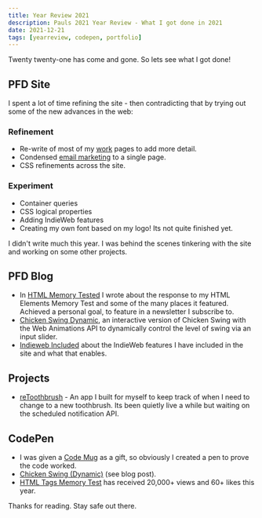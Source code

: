```yaml
---
title: Year Review 2021
description: Pauls 2021 Year Review - What I got done in 2021
date: 2021-12-21
tags: [yearreview, codepen, portfolio]
---
```


Twenty twenty-one has come and gone. So lets see what I got done!

## PFD Site

I spent a lot of time refining the site - then contradicting that by trying out some of the new advances in the web:

### Refinement

- Re-write of most of my [work](/work/) pages to add more detail.
- Condensed [email marketing](/work/email-marketing/) to a single page.
- CSS refinements across the site.

### Experiment

- Container queries
- CSS logical properties
- Adding IndieWeb features
- Creating my own font based on my logo! Its not quite finished yet.

I didn't write much this year. I was behind the scenes tinkering with the site and working on some other projects.

## PFD Blog

* In [HTML Memory Tested](/blog/html-memory-tested/) I wrote about the response to my HTML Elements Memory Test and some of the many places it featured. Achieved a personal goal, to feature in a newsletter I subscribe to. 
* [Chicken Swing Dynamic](/blog/chicken-swing-dynamic/), an interactive version of Chicken Swing with the Web Animations API to dynamically control the level of swing via an input slider. 
* [Indieweb Included](/blog/indieweb-included/) about the IndieWeb features I have included in the site and what that enables.

## Projects

* [reToothbrush](/retoothbrush/) - An app I built for myself to keep track of when I need to change to a new toothbrush. Its been quietly live a while but waiting on the scheduled notification API. 

## CodePen

* I was given a [Code Mug](https://codepen.io/plfstr/pen/GRWVPxJ) as a gift, so obviously I created a pen to prove the code worked.
* [Chicken Swing (Dynamic)](https://codepen.io/plfstr/full/XWaaZRW) (see blog post).
* [HTML Tags Memory Test](https://codepen.io/plfstr/details/zYqQeRw) has received 20,000+ views and 60+ likes this year.

Thanks for reading. Stay safe out there.
